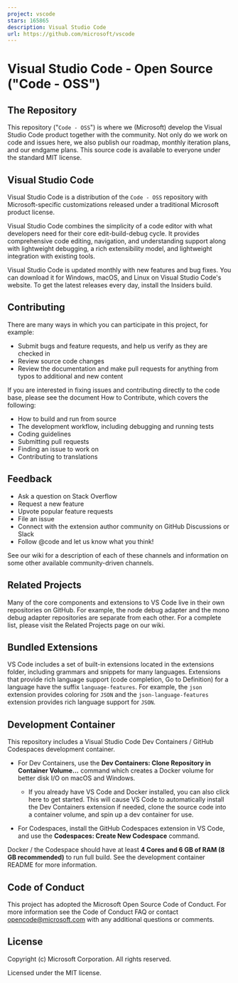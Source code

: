 ```yaml
---
project: vscode
stars: 165865
description: Visual Studio Code
url: https://github.com/microsoft/vscode
---
```


Visual Studio Code - Open Source ("Code - OSS")
===============================================

The Repository
--------------

This repository ("`Code - OSS`") is where we (Microsoft) develop the Visual Studio Code product together with the community. Not only do we work on code and issues here, we also publish our roadmap, monthly iteration plans, and our endgame plans. This source code is available to everyone under the standard MIT license.

Visual Studio Code
------------------

Visual Studio Code is a distribution of the `Code - OSS` repository with Microsoft-specific customizations released under a traditional Microsoft product license.

Visual Studio Code combines the simplicity of a code editor with what developers need for their core edit-build-debug cycle. It provides comprehensive code editing, navigation, and understanding support along with lightweight debugging, a rich extensibility model, and lightweight integration with existing tools.

Visual Studio Code is updated monthly with new features and bug fixes. You can download it for Windows, macOS, and Linux on Visual Studio Code's website. To get the latest releases every day, install the Insiders build.

Contributing
------------

There are many ways in which you can participate in this project, for example:

-   Submit bugs and feature requests, and help us verify as they are checked in
-   Review source code changes
-   Review the documentation and make pull requests for anything from typos to additional and new content

If you are interested in fixing issues and contributing directly to the code base, please see the document How to Contribute, which covers the following:

-   How to build and run from source
-   The development workflow, including debugging and running tests
-   Coding guidelines
-   Submitting pull requests
-   Finding an issue to work on
-   Contributing to translations

Feedback
--------

-   Ask a question on Stack Overflow
-   Request a new feature
-   Upvote popular feature requests
-   File an issue
-   Connect with the extension author community on GitHub Discussions or Slack
-   Follow @code and let us know what you think!

See our wiki for a description of each of these channels and information on some other available community-driven channels.

Related Projects
----------------

Many of the core components and extensions to VS Code live in their own repositories on GitHub. For example, the node debug adapter and the mono debug adapter repositories are separate from each other. For a complete list, please visit the Related Projects page on our wiki.

Bundled Extensions
------------------

VS Code includes a set of built-in extensions located in the extensions folder, including grammars and snippets for many languages. Extensions that provide rich language support (code completion, Go to Definition) for a language have the suffix `language-features`. For example, the `json` extension provides coloring for `JSON` and the `json-language-features` extension provides rich language support for `JSON`.

Development Container
---------------------

This repository includes a Visual Studio Code Dev Containers / GitHub Codespaces development container.

-   For Dev Containers, use the **Dev Containers: Clone Repository in Container Volume...** command which creates a Docker volume for better disk I/O on macOS and Windows.
    
    -   If you already have VS Code and Docker installed, you can also click here to get started. This will cause VS Code to automatically install the Dev Containers extension if needed, clone the source code into a container volume, and spin up a dev container for use.
-   For Codespaces, install the GitHub Codespaces extension in VS Code, and use the **Codespaces: Create New Codespace** command.
    

Docker / the Codespace should have at least **4 Cores and 6 GB of RAM (8 GB recommended)** to run full build. See the development container README for more information.

Code of Conduct
---------------

This project has adopted the Microsoft Open Source Code of Conduct. For more information see the Code of Conduct FAQ or contact opencode@microsoft.com with any additional questions or comments.

License
-------

Copyright (c) Microsoft Corporation. All rights reserved.

Licensed under the MIT license.
